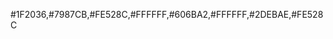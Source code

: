 <!-- Dracula Theme v1.2.1
#
# https://github.com/zenorocha/dracula-theme
#
# Copyright 2015, All rights reserved
#
# Code licensed under the MIT license
# http://zenorocha.mit-license.org
#
# @author Eduardo Quagliato <eduardo@quagliato.me>
-->

#1F2036,#7987CB,#FE528C,#FFFFFF,#606BA2,#FFFFFF,#2DEBAE,#FE528C
